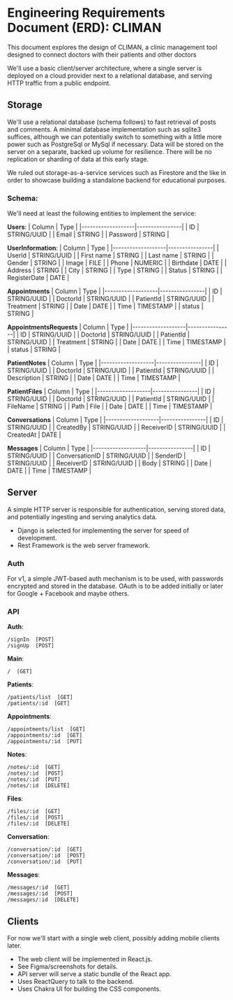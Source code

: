 # Engineering Requirements Document (ERD): CLIMAN

This document explores the design of CLIMAN, a clinic management tool 
designed to connect doctors with their patients and other doctors

We'll use a basic client/server architecture, where a single server is deployed
on a cloud provider next to a relational database, and serving HTTP traffic from
a public endpoint.

## Storage

We'll use a relational database (schema follows) to fast retrieval of posts and
comments. A minimal database implementation such as sqlite3 suffices, although
we can potentially switch to something with a little more power such as
PostgreSql or MySql if necessary. Data will be stored on the server on a separate, backed
up volume for resilience. There will be no replication or sharding of data at
this early stage.

We ruled out storage-as-a-service services such as Firestore and the like in
order to showcase building a standalone backend for educational purposes.

### Schema:

We'll need at least the following entities to implement the service:

**Users**:
|       Column      |      Type      |
|-------------------|----------------|
|         ID        |  STRING/UUID   |
|       Email       |     STRING     |
|      Password     |     STRING     |

**UserInformation**:
|       Column      |      Type      |
|-------------------|----------------|
|       UserId      |  STRING/UUID   |
|     First name    |     STRING     |
|     Last name     |     STRING     |
|      Gender       |     STRING     |
|       Image       |      FILE      |
|       Phone       |     NUMERIC    |
|     Birthdate     |      DATE      |
|      Address      |     STRING     |
|       City        |     STRING     |
|       Type        |     STRING     |
|      Status       |     STRING     |
|    RegisterDate   |      DATE      |

**Appointments**
|       Column      |      Type      |
|-------------------|----------------|
|        ID         |  STRING/UUID   |
|     DoctorId      |  STRING/UUID   |
|     PatientId     |  STRING/UUID   |
|     Treatment     |     STRING     |
|       Date        |      DATE      |
|       Time        |   TIMESTAMP    |
|      status       |     STRING     |

**AppointmentsRequests**
|       Column      |      Type      |
|-------------------|----------------|
|        ID         |  STRING/UUID   |
|     DoctorId      |  STRING/UUID   |
|     PatientId     |  STRING/UUID   |
|     Treatment     |     STRING     |
|       Date        |      DATE      |
|       Time        |   TIMESTAMP    |
|      status       |     STRING     |

**PatientNotes**
|       Column      |      Type      |
|-------------------|----------------|
|        ID         |  STRING/UUID   |
|     DoctorId      |  STRING/UUID   |
|     PatientId     |  STRING/UUID   |
|    Description    |     STRING     |
|       Date        |      DATE      |
|       Time        |   TIMESTAMP    |

**PatientFiles**
|       Column      |      Type      |
|-------------------|----------------|
|        ID         |  STRING/UUID   |
|     DoctorId      |  STRING/UUID   |
|     PatientId     |  STRING/UUID   |
|     FileName      |     STRING     |
|       Path        |      File      |
|       Date        |      DATE      |
|       Time        |   TIMESTAMP    |

**Conversations**
|       Column      |      Type      |
|-------------------|----------------|
|        ID         |  STRING/UUID   |
|     CreatedBy     |  STRING/UUID   |
|    ReceiverID     |  STRING/UUID   |
|     CreatedAt     |      DATE      |

**Messages**
|       Column      |      Type      |
|-------------------|----------------|
|        ID         |  STRING/UUID   |
|  ConversationID   |  STRING/UUID   |
|     SenderID      |  STRING/UUID   |
|    ReceiverID     |  STRING/UUID   |
|       Body        |     STRING     |
|       Date        |      DATE      |
|       Time        |   TIMESTAMP    |

## Server

A simple HTTP server is responsible for authentication, serving stored data, and potentially ingesting and serving analytics data.

- Django is selected for implementing the server for speed of development.
- Rest Framework is the web server framework.

### Auth

For v1, a simple JWT-based auth mechanism is to be used, with passwords
encrypted and stored in the database. OAuth is to be added initially or later
for Google + Facebook and maybe others.

### API

**Auth**:

```
/signIn  [POST]
/signUp  [POST]
```

**Main**:

```
/  [GET]
```

**Patients**:

```
/patients/list  [GET]
/patients/:id  [GET]
```

**Appointments**:

```
/appointments/list  [GET]
/appointments/:id  [GET]
/appointments/:id  [PUT]
```

**Notes**:

```
/notes/:id  [GET]
/notes/:id  [POST]
/notes/:id  [PUT]
/notes/:id  [DELETE]
```

**Files**:

```
/files/:id  [GET]
/files/:id  [POST]
/files/:id  [DELETE]
```

**Conversation**:

```
/conversation/:id  [GET]
/conversation/:id  [POST]
/conversation/:id  [PUT]
```

**Messages**:

```
/messages/:id  [GET]
/messages/:id  [POST]
/messages/:id  [DELETE]
```


## Clients

For now we'll start with a single web client, possibly adding mobile clients later.

- The web client will be implemented in React.js.
- See Figma/screenshots for details.
- API server will serve a static bundle of the React app.
- Uses ReactQuery to talk to the backend.
- Uses Chakra UI for building the CSS components.